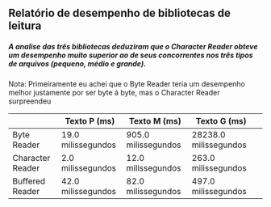 ## Relatório de desempenho de bibliotecas de leitura
#####  A analise das três bibliotecas deduziram que o Character Reader obteve um desempenho muito superior ao de seus concorrentes nos três tipos de arquivos (pequeno, médio e grande).

Nota: Primeiramente eu achei que o Byte Reader teria um desempenho melhor justamente por ser byte á byte, mas o Character Reader surpreendeu


| |Texto P (ms) | Texto M (ms) | Texto G (ms) | |
|---|---|---|---|---|
Byte Reader|19.0 milissegundos | 905.0 milissegundos| 28238.0 milissegundos | | |
Character Reader|  2.0 milissegundos| 12.0 milissegundos| 263.0 milissegundos| | |
Buffered Reader|42.0 milissegundos |82.0 milissegundos | 497.0 milissegundos| | |